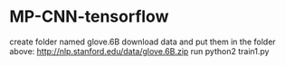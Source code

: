 # MP-CNN-tensorflow

create folder named glove.6B
download data and put them in the folder above: http://nlp.stanford.edu/data/glove.6B.zip
run python2 train1.py
